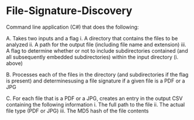 # File-Signature-Discovery

Command line application (C#) that does the following:

A. Takes two inputs and a flag
	i. A directory that contains the files to be analyzed
	ii. A path for the output file (including file name and extension)
	iii. A flag to determine whether or not to include subdirectories contained (and all subsequently embedded subdirectories) within the input directory (i. above)

B. Processes each of the files in the directory (and subdirectories if the flag is present) and determinesusing a file signature if a given file is a PDF or a JPG

C. For each file that is a PDF or a JPG, creates an entry in the output CSV containing the following information
	i. The full path to the file
	ii. The actual file type (PDF or JPG)
	iii. The MD5 hash of the file contents
